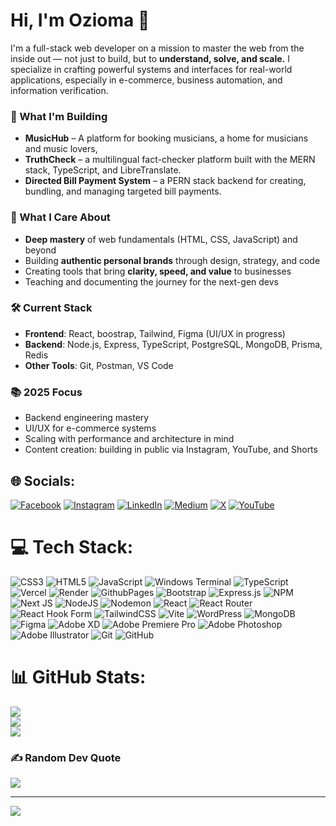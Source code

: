 # Hi, I'm Ozioma 👋

I'm a full-stack web developer on a mission to master the web from the inside out — not just to build, but to **understand, solve, and scale.** I specialize in crafting powerful systems and interfaces for real-world applications, especially in e-commerce, business automation, and information verification.

### 🚀 What I'm Building
- **MusicHub** – A platform for booking musicians, a home for musicians and music lovers,
- **TruthCheck** – a multilingual fact-checker platform built with the MERN stack, TypeScript, and LibreTranslate.
- **Directed Bill Payment System** – a PERN stack backend for creating, bundling, and managing targeted bill payments.


### 🎯 What I Care About
- **Deep mastery** of web fundamentals (HTML, CSS, JavaScript) and beyond
- Building **authentic personal brands** through design, strategy, and code
- Creating tools that bring **clarity, speed, and value** to businesses
- Teaching and documenting the journey for the next-gen devs

### 🛠️ Current Stack
- **Frontend**: React, boostrap, Tailwind, Figma (UI/UX in progress)  
- **Backend**: Node.js, Express, TypeScript, PostgreSQL, MongoDB, Prisma, Redis  
- **Other Tools**: Git, Postman, VS Code

### 📚 2025 Focus
- Backend engineering mastery  
- UI/UX for e-commerce systems  
- Scaling with performance and architecture in mind  
- Content creation: building in public via Instagram, YouTube, and Shorts

## 🌐 Socials:
[![Facebook](https://img.shields.io/badge/Facebook-%231877F2.svg?logo=Facebook&logoColor=white)](https://facebook.com/theoziomaegole) [![Instagram](https://img.shields.io/badge/Instagram-%23E4405F.svg?logo=Instagram&logoColor=white)](https://instagram.com/theoziomaegole) [![LinkedIn](https://img.shields.io/badge/LinkedIn-%230077B5.svg?logo=linkedin&logoColor=white)](https://linkedin.com/in/theoziomaegole) [![Medium](https://img.shields.io/badge/Medium-12100E?logo=medium&logoColor=white)](https://medium.com/@theoziomaegole) [![X](https://img.shields.io/badge/X-black.svg?logo=X&logoColor=white)](https://x.com/theoziomaegole) [![YouTube](https://img.shields.io/badge/YouTube-%23FF0000.svg?logo=YouTube&logoColor=white)](https://youtube.com/@theoziomaegole) 

# 💻 Tech Stack:
![CSS3](https://img.shields.io/badge/css3-%231572B6.svg?style=for-the-badge&logo=css3&logoColor=white) ![HTML5](https://img.shields.io/badge/html5-%23E34F26.svg?style=for-the-badge&logo=html5&logoColor=white) ![JavaScript](https://img.shields.io/badge/javascript-%23323330.svg?style=for-the-badge&logo=javascript&logoColor=%23F7DF1E) ![Windows Terminal](https://img.shields.io/badge/Windows%20Terminal-%234D4D4D.svg?style=for-the-badge&logo=windows-terminal&logoColor=white) ![TypeScript](https://img.shields.io/badge/typescript-%23007ACC.svg?style=for-the-badge&logo=typescript&logoColor=white) ![Vercel](https://img.shields.io/badge/vercel-%23000000.svg?style=for-the-badge&logo=vercel&logoColor=white) ![Render](https://img.shields.io/badge/Render-%46E3B7.svg?style=for-the-badge&logo=render&logoColor=white) ![GithubPages](https://img.shields.io/badge/github%20pages-121013?style=for-the-badge&logo=github&logoColor=white) ![Bootstrap](https://img.shields.io/badge/bootstrap-%238511FA.svg?style=for-the-badge&logo=bootstrap&logoColor=white) ![Express.js](https://img.shields.io/badge/express.js-%23404d59.svg?style=for-the-badge&logo=express&logoColor=%2361DAFB) ![NPM](https://img.shields.io/badge/NPM-%23CB3837.svg?style=for-the-badge&logo=npm&logoColor=white) ![Next JS](https://img.shields.io/badge/Next-black?style=for-the-badge&logo=next.js&logoColor=white) ![NodeJS](https://img.shields.io/badge/node.js-6DA55F?style=for-the-badge&logo=node.js&logoColor=white) ![Nodemon](https://img.shields.io/badge/NODEMON-%23323330.svg?style=for-the-badge&logo=nodemon&logoColor=%BBDEAD) ![React](https://img.shields.io/badge/react-%2320232a.svg?style=for-the-badge&logo=react&logoColor=%2361DAFB) ![React Router](https://img.shields.io/badge/React_Router-CA4245?style=for-the-badge&logo=react-router&logoColor=white) ![React Hook Form](https://img.shields.io/badge/React%20Hook%20Form-%23EC5990.svg?style=for-the-badge&logo=reacthookform&logoColor=white) ![TailwindCSS](https://img.shields.io/badge/tailwindcss-%2338B2AC.svg?style=for-the-badge&logo=tailwind-css&logoColor=white) ![Vite](https://img.shields.io/badge/vite-%23646CFF.svg?style=for-the-badge&logo=vite&logoColor=white) ![WordPress](https://img.shields.io/badge/WordPress-%23117AC9.svg?style=for-the-badge&logo=WordPress&logoColor=white) ![MongoDB](https://img.shields.io/badge/MongoDB-%234ea94b.svg?style=for-the-badge&logo=mongodb&logoColor=white) ![Figma](https://img.shields.io/badge/figma-%23F24E1E.svg?style=for-the-badge&logo=figma&logoColor=white) ![Adobe XD](https://img.shields.io/badge/Adobe%20XD-470137?style=for-the-badge&logo=Adobe%20XD&logoColor=#FF61F6) ![Adobe Premiere Pro](https://img.shields.io/badge/Adobe%20Premiere%20Pro-9999FF.svg?style=for-the-badge&logo=Adobe%20Premiere%20Pro&logoColor=white) ![Adobe Photoshop](https://img.shields.io/badge/adobe%20photoshop-%2331A8FF.svg?style=for-the-badge&logo=adobe%20photoshop&logoColor=white) ![Adobe Illustrator](https://img.shields.io/badge/adobe%20illustrator-%23FF9A00.svg?style=for-the-badge&logo=adobe%20illustrator&logoColor=white) ![Git](https://img.shields.io/badge/git-%23F05033.svg?style=for-the-badge&logo=git&logoColor=white) ![GitHub](https://img.shields.io/badge/github-%23121011.svg?style=for-the-badge&logo=github&logoColor=white)
# 📊 GitHub Stats:
![](https://github-readme-stats.vercel.app/api?username=Ozioma45&theme=dark&hide_border=false&include_all_commits=true&count_private=true)<br/>
![](https://github-readme-streak-stats.herokuapp.com/?user=Ozioma45&theme=dark&hide_border=false)<br/>
![](https://github-readme-stats.vercel.app/api/top-langs/?username=Ozioma45&theme=dark&hide_border=false&include_all_commits=true&count_private=true&layout=compact)

### ✍️ Random Dev Quote
![](https://quotes-github-readme.vercel.app/api?type=horizontal&theme=radical)

---
[![](https://visitcount.itsvg.in/api?id=Ozioma45&icon=0&color=0)](https://visitcount.itsvg.in)

